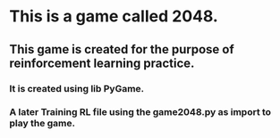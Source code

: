 # This is a game called 2048.

## This game is created for the purpose of reinforcement learning practice.
### It is created using lib PyGame. 
### A later Training RL file using the game2048.py as import to play the game. 
